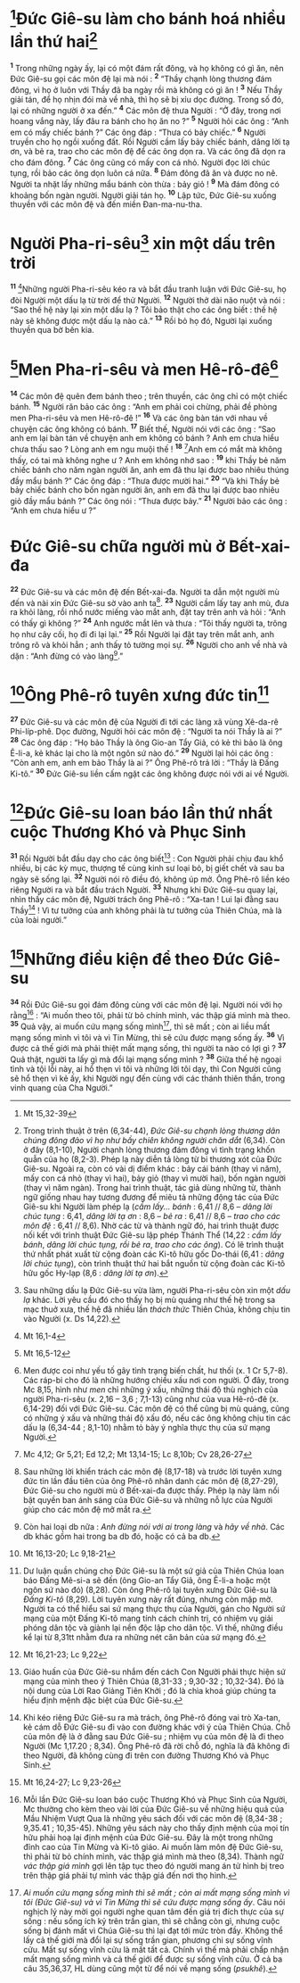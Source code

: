 # [^1*]Đức Giê-su làm cho bánh hoá nhiều lần thứ hai[^1]
<sup><b>1</b></sup> Trong những ngày ấy, lại có một đám rất đông, và họ không có gì ăn, nên Đức Giê-su gọi các môn đệ lại mà nói : <sup><b>2</b></sup> “Thầy chạnh lòng thương đám đông, vì họ ở luôn với Thầy đã ba ngày rồi mà không có gì ăn ! <sup><b>3</b></sup> Nếu Thầy giải tán, để họ nhịn đói mà về nhà, thì họ sẽ bị xỉu dọc đường. Trong số đó, lại có những người ở xa đến.” <sup><b>4</b></sup> Các môn đệ thưa Người : “Ở đây, trong nơi hoang vắng này, lấy đâu ra bánh cho họ ăn no ?” <sup><b>5</b></sup> Người hỏi các ông : “Anh em có mấy chiếc bánh ?” Các ông đáp : “Thưa có bảy chiếc.” <sup><b>6</b></sup> Người truyền cho họ ngồi xuống đất. Rồi Người cầm lấy bảy chiếc bánh, dâng lời tạ ơn, và bẻ ra, trao cho các môn đệ để các ông dọn ra. Và các ông đã dọn ra cho đám đông. <sup><b>7</b></sup> Các ông cũng có mấy con cá nhỏ. Người đọc lời chúc tụng, rồi bảo các ông dọn luôn cá nữa. <sup><b>8</b></sup> Đám đông đã ăn và được no nê. Người ta nhặt lấy những mẩu bánh còn thừa : bảy giỏ ! <sup><b>9</b></sup> Mà đám đông có khoảng bốn ngàn người. Người giải tán họ. <sup><b>10</b></sup> Lập tức, Đức Giê-su xuống thuyền với các môn đệ và đến miền Đan-ma-nu-tha.

# Người Pha-ri-sêu[^2] xin một dấu trên trời
<sup><b>11</b></sup> [^2*]Những người Pha-ri-sêu kéo ra và bắt đầu tranh luận với Đức Giê-su, họ đòi Người một dấu lạ từ trời để thử Người. <sup><b>12</b></sup> Người thở dài não nuột và nói : “Sao thế hệ này lại xin một dấu lạ ? Tôi bảo thật cho các ông biết : thế hệ này sẽ không được một dấu lạ nào cả.” <sup><b>13</b></sup> Rồi bỏ họ đó, Người lại xuống thuyền qua bờ bên kia.

# [^3*]Men Pha-ri-sêu và men Hê-rô-đê[^3]
<sup><b>14</b></sup> Các môn đệ quên đem bánh theo ; trên thuyền, các ông chỉ có một chiếc bánh. <sup><b>15</b></sup> Người răn bảo các ông : “Anh em phải coi chừng, phải đề phòng men Pha-ri-sêu và men Hê-rô-đê !” <sup><b>16</b></sup> Và các ông bàn tán với nhau về chuyện các ông không có bánh. <sup><b>17</b></sup> Biết thế, Người nói với các ông : “Sao anh em lại bàn tán về chuyện anh em không có bánh ? Anh em chưa hiểu chưa thấu sao ? Lòng anh em ngu muội thế ! <sup><b>18</b></sup> [^4*]Anh em có mắt mà không thấy, có tai mà không nghe ư ? Anh em không nhớ sao : <sup><b>19</b></sup> khi Thầy bẻ năm chiếc bánh cho năm ngàn người ăn, anh em đã thu lại được bao nhiêu thúng đầy mẩu bánh ?” Các ông đáp : “Thưa được mười hai.” <sup><b>20</b></sup> “Và khi Thầy bẻ bảy chiếc bánh cho bốn ngàn người ăn, anh em đã thu lại được bao nhiêu giỏ đầy mẩu bánh ?” Các ông nói : “Thưa được bảy.” <sup><b>21</b></sup> Người bảo các ông : “Anh em chưa hiểu ư ?”

# Đức Giê-su chữa người mù ở Bết-xai-đa
<sup><b>22</b></sup> Đức Giê-su và các môn đệ đến Bết-xai-đa. Người ta dẫn một người mù đến và nài xin Đức Giê-su sờ vào anh ta[^4]. <sup><b>23</b></sup> Người cầm lấy tay anh mù, đưa ra khỏi làng, rồi nhổ nước miếng vào mắt anh, đặt tay trên anh và hỏi : “Anh có thấy gì không ?” <sup><b>24</b></sup> Anh ngước mắt lên và thưa : “Tôi thấy người ta, trông họ như cây cối, họ đi đi lại lại.” <sup><b>25</b></sup> Rồi Người lại đặt tay trên mắt anh, anh trông rõ và khỏi hẳn ; anh thấy tỏ tường mọi sự. <sup><b>26</b></sup> Người cho anh về nhà và dặn : “Anh đừng có vào làng[^5].”

# [^5*]Ông Phê-rô tuyên xưng đức tin[^6]
<sup><b>27</b></sup> Đức Giê-su và các môn đệ của Người đi tới các làng xã vùng Xê-da-rê Phi-líp-phê. Dọc đường, Người hỏi các môn đệ : “Người ta nói Thầy là ai ?” <sup><b>28</b></sup> Các ông đáp : “Họ bảo Thầy là ông Gio-an Tẩy Giả, có kẻ thì bảo là ông Ê-li-a, kẻ khác lại cho là một ngôn sứ nào đó.” <sup><b>29</b></sup> Người lại hỏi các ông : “Còn anh em, anh em bảo Thầy là ai ?” Ông Phê-rô trả lời : “Thầy là Đấng Ki-tô.” <sup><b>30</b></sup> Đức Giê-su liền cấm ngặt các ông không được nói với ai về Người.

# [^6*]Đức Giê-su loan báo lần thứ nhất cuộc Thương Khó và Phục Sinh
<sup><b>31</b></sup> Rồi Người bắt đầu dạy cho các ông biết[^7] : Con Người phải chịu đau khổ nhiều, bị các kỳ mục, thượng tế cùng kinh sư loại bỏ, bị giết chết và sau ba ngày sẽ sống lại. <sup><b>32</b></sup> Người nói rõ điều đó, không úp mở. Ông Phê-rô liền kéo riêng Người ra và bắt đầu trách Người. <sup><b>33</b></sup> Nhưng khi Đức Giê-su quay lại, nhìn thấy các môn đệ, Người trách ông Phê-rô : “Xa-tan ! Lui lại đằng sau Thầy[^8] ! Vì tư tưởng của anh không phải là tư tưởng của Thiên Chúa, mà là của loài người.”

# [^7*]Những điều kiện để theo Đức Giê-su
<sup><b>34</b></sup> Rồi Đức Giê-su gọi đám đông cùng với các môn đệ lại. Người nói với họ rằng[^9] : “Ai muốn theo tôi, phải từ bỏ chính mình, vác thập giá mình mà theo. <sup><b>35</b></sup> Quả vậy, ai muốn cứu mạng sống mình[^10], thì sẽ mất ; còn ai liều mất mạng sống mình vì tôi và vì Tin Mừng, thì sẽ cứu được mạng sống ấy. <sup><b>36</b></sup> Vì được cả thế giới mà phải thiệt mất mạng sống, thì người ta nào có lợi gì ? <sup><b>37</b></sup> Quả thật, người ta lấy gì mà đổi lại mạng sống mình ? <sup><b>38</b></sup> Giữa thế hệ ngoại tình và tội lỗi này, ai hổ thẹn vì tôi và những lời tôi dạy, thì Con Người cũng sẽ hổ thẹn vì kẻ ấy, khi Người ngự đến cùng với các thánh thiên thần, trong vinh quang của Cha Người.”

[^1]: Trong trình thuật ở trên (6,34-44), <i>Đức Giê-su chạnh lòng thương dân chúng đông đảo vì họ như bầy chiên không người chăn dắt</i> (6,34). Còn ở đây (8,1-10), Người chạnh lòng thương đám đông vì tình trạng khốn quẫn của họ (8,2-3). Phép lạ này diễn tả lòng từ bi thương xót của Đức Giê-su. Ngoài ra, còn có vài dị điểm khác : bảy cái bánh (thay vì năm), mấy con cá nhỏ (thay vì hai), bảy giỏ (thay vì mười hai), bốn ngàn người (thay vì năm ngàn). Trong hai trình thuật, tác giả dùng những từ, thành ngữ giống nhau hay tương đương để miêu tả những động tác của Đức Giê-su khi Người làm phép lạ (<i>cầm lấy... bánh</i> : 6,41 // 8,6 – <i>dâng lời chúc tụng</i> : 6,41, <i>dâng lời tạ ơn</i> : 8,6 – <i>bẻ ra</i> : 6,41 // 8,6 – <i>trao cho các môn đệ</i> : 6,41 // 8,6). Nhờ các từ và thành ngữ đó, hai trình thuật được nối kết với trình thuật Đức Giê-su lập phép Thánh Thể (14,22 : <i>cầm lấy bánh</i>, <i>dâng lời chúc tụng, rồi bẻ ra</i>, <i>trao cho các ông</i>). Có lẽ trình thuật thứ nhất phát xuất từ cộng đoàn các Ki-tô hữu gốc Do-thái (6,41 : <i>dâng lời chúc tụng</i>), còn trình thuật thứ hai bắt nguồn từ cộng đoàn các Ki-tô hữu gốc Hy-lạp (8,6 : <i>dâng lời tạ ơn</i>).
[^2]: Sau những dấu lạ Đức Giê-su vừa làm, người Pha-ri-sêu còn xin một <i>dấu lạ</i> khác. Lời yêu cầu đó cho thấy họ bị mù quáng như thế hệ trong sa mạc thuở xưa, thế hệ đã nhiều lần <i>thách thức</i> Thiên Chúa, không chịu tin vào Người (x. Ds 14,22).
[^3]: Men được coi như yếu tố gây tình trạng biến chất, hư thối (x. 1 Cr 5,7-8). Các ráp-bi cho đó là những hướng chiều xấu nơi con người. Ở đây, trong Mc 8,15, hình như <i>men</i> chỉ những ý xấu, những thái độ thù nghịch của người Pha-ri-sêu (x. 2,16 – 3,6 ; 7,1-13) cũng như của vua Hê-rô-đê (x. 6,14-29) đối với Đức Giê-su. Các môn đệ có thể cũng bị mù quáng, cũng có những ý xấu và những thái độ xấu đó, nếu các ông không chịu tin các dấu lạ (6,34-44 ; 8,1-10) nhằm tỏ bày ý nghĩa thực thụ của sứ mạng Người.
[^4]: Sau những lời khiển trách các môn đệ (8,17-18) và trước lời tuyên xưng đức tin lần đầu tiên của ông Phê-rô nhân danh các môn đệ (8,27-29), Đức Giê-su cho người mù ở Bết-xai-đa được thấy. Phép lạ này làm nổi bật quyền ban ánh sáng của Đức Giê-su và những nỗ lực của Người giúp cho các môn đệ mở mắt ra.
[^5]: Còn hai loại db nữa : <i>Anh đừng nói với ai trong làng</i> và <i>hãy về nhà</i>. Các db khác gồm hai trong ba db đó, hoặc có cả ba db.
[^6]: Dư luận quần chúng cho Đức Giê-su là một sứ giả của Thiên Chúa loan báo Đấng Mê-si-a sẽ đến (ông Gio-an Tẩy Giả, ông Ê-li-a hoặc một ngôn sứ nào đó) (8,28). Còn ông Phê-rô lại tuyên xưng Đức Giê-su là <i>Đấng Ki-tô</i> (8,29). Lời tuyên xưng này rất đúng, nhưng còn mập mờ. Người ta có thể hiểu sai sứ mạng thực thụ của Người, gán cho Người sứ mạng của một Đấng Ki-tô mang tính cách chính trị, có nhiệm vụ giải phóng dân tộc và giành lại nền độc lập cho dân tộc. Vì thế, những điều kể lại từ 8,31tt nhằm đưa ra những nét căn bản của sứ mạng đó.
[^7]: Giáo huấn của Đức Giê-su nhắm đến cách Con Người phải thực hiện sứ mạng của mình theo ý Thiên Chúa (8,31-33 ; 9,30-32 ; 10,32-34). Đó là nội dung của Lời Rao Giảng Tiên Khởi ; đó là chìa khoá giúp chúng ta hiểu định mệnh đặc biệt của Đức Giê-su.
[^8]: Khi kéo riêng Đức Giê-su ra mà trách, ông Phê-rô đóng vai trò Xa-tan, kẻ cám dỗ Đức Giê-su đi vào con đường khác với ý của Thiên Chúa. Chỗ của môn đệ là ở đằng sau Đức Giê-su ; nhiệm vụ của môn đệ là đi theo Người (Mc 1,17.20 ; 8,34). Ông Phê-rô đã rời chỗ đó, nghĩa là đã không đi theo Người, đã không cùng đi trên con đường Thương Khó và Phục Sinh.
[^9]: Mỗi lần Đức Giê-su loan báo cuộc Thương Khó và Phục Sinh của Người, Mc thường cho kèm theo vài lời của Đức Giê-su về những hiệu quả của Mầu Nhiệm Vượt Qua là những yêu sách đối với các môn đệ (8,34-38 ; 9,35.41 ; 10,35-45). Những yêu sách này cho thấy định mệnh của mọi tín hữu phải hoạ lại định mệnh của Đức Giê-su. Đây là một trong những đỉnh cao của Tin Mừng và Ki-tô giáo. Ai muốn làm môn đệ Đức Giê-su, thì phải từ bỏ chính mình, vác thập giá mình mà theo (8,34). Thành ngữ <i>vác thập giá mình</i> gợi lên tập tục theo đó người mang án tử hình bị treo trên thập giá phải tự mình vác thập giá đến nơi thọ hình.
[^10]: <i>Ai muốn cứu mạng sống mình thì sẽ mất ; còn ai mất mạng sống mình vì tôi (Đức Giê-su) và vì Tin Mừng thì sẽ cứu được mạng sống ấy</i>. Câu nói nghịch lý này mời gọi người nghe quan tâm đến giá trị đích thực của sự sống : nếu sống ích kỷ trên trần gian, thì sẽ chẳng còn gì, nhưng cuộc sống bị đánh mất vì Chúa Giê-su thì lại đạt tới mức tròn đầy. Không thể lấy cả thế giới mà đổi lại sự sống trần gian, phương chi sự sống vĩnh cửu. Mất sự sống vĩnh cửu là mất tất cả. Chính vì thế mà phải chấp nhận mất mạng sống mình và cả thế giới để được sự sống vĩnh cửu. Ở cả ba câu 35,36,37, HL dùng cũng một từ để nói về mạng sống (<i>psukhê</i>).
[^1*]: Mt 15,32-39
[^2*]: Mt 16,1-4
[^3*]: Mt 16,5-12
[^4*]: Mc 4,12; Gr 5,21; Ed 12,2; Mt 13,14-15; Lc 8,10b; Cv 28,26-27
[^5*]: Mt 16,13-20; Lc 9,18-21
[^6*]: Mt 16,21-23; Lc 9,22
[^7*]: Mt 16,24-27; Lc 9,23-26
